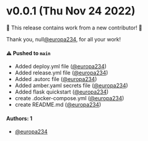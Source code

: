 # v0.0.1 (Thu Nov 24 2022)

:tada: This release contains work from a new contributor! :tada:

Thank you, null[@europa234](https://github.com/europa234), for all your work!

#### ⚠️ Pushed to `main`

- Added deploy.yml file ([@europa234](https://github.com/europa234))
- Added release.yml file ([@europa234](https://github.com/europa234))
- Added .autorc file ([@europa234](https://github.com/europa234))
- Added amber.yaml secrets file ([@europa234](https://github.com/europa234))
- Added flask quickstart ([@europa234](https://github.com/europa234))
- create .docker-compose.yml ([@europa234](https://github.com/europa234))
- create README.md ([@europa234](https://github.com/europa234))

#### Authors: 1

- [@europa234](https://github.com/europa234)

